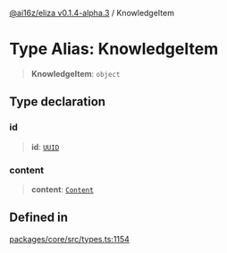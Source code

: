 [@ai16z/eliza v0.1.4-alpha.3](../index.md) / KnowledgeItem

# Type Alias: KnowledgeItem

> **KnowledgeItem**: `object`

## Type declaration

### id

> **id**: [`UUID`](UUID.md)

### content

> **content**: [`Content`](../interfaces/Content.md)

## Defined in

[packages/core/src/types.ts:1154](https://github.com/emmanuelekopimo/huncho-ai/blob/main/packages/core/src/types.ts#L1154)
